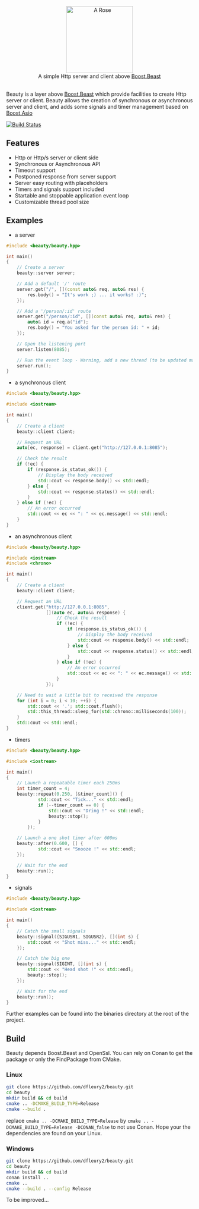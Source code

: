 <div align="center">
  <img alt="A Rose" src="https://github.com/dfleury2/beauty/raw/master/docs/rose.png" height="180" />
  <br>
  A simple Http server and client above <a href="https://github.com/boostorg/beast">Boost.Beast</a>
</div>
<br>

Beauty is a layer above <a href="https://github.com/boostorg/beast">Boost.Beast</a> which provide facilities to create Http server or client. Beauty allows the creation of synchronous or asynchronous server and client, and adds some signals and timer management based on <a href="https://github.com/boostorg/asio">Boost.Asio</a>

[![Build Status](https://travis-ci.org/Brian-Rader-Logikos/beauty.svg?branch=development)](https://travis-ci.org/Brian-Rader-Logikos/beauty)

## Features
- Http or Http/s server or client side
- Synchronous or Asynchronous API
- Timeout support
- Postponed response from server support
- Server easy routing with placeholders
- Timers and signals support included
- Startable and stoppable application event loop
- Customizable thread pool size

## Examples

- a server

```cpp
#include <beauty/beauty.hpp>

int main()
{
    // Create a server
    beauty::server server;

    // Add a default '/' route
    server.get("/", [](const auto& req, auto& res) {
        res.body() = "It's work ;) ... it works! :)";
    });

    // Add a '/person/:id' route
    server.get("/person/:id", [](const auto& req, auto& res) {
        auto& id = req.a("id");
        res.body() = "You asked for the person id: " + id;
    });

    // Open the listening port
    server.listen(8085);

    // Run the event loop - Warning, add a new thread (to be updated may be)
    server.run();
}

```

- a synchronous client

```cpp
#include <beauty/beauty.hpp>

#include <iostream>

int main()
{
    // Create a client
    beauty::client client;

    // Request an URL
    auto[ec, response] = client.get("http://127.0.0.1:8085");

    // Check the result
    if (!ec) {
        if (response.is_status_ok()) {
            // Display the body received
            std::cout << response.body() << std::endl;
        } else {
            std::cout << response.status() << std::endl;
        }   
    } else if (!ec) {
        // An error occurred
        std::cout << ec << ": " << ec.message() << std::endl;
    }
}
```
- an asynchronous client

```cpp
#include <beauty/beauty.hpp>

#include <iostream>
#include <chrono>

int main()
{
    // Create a client
    beauty::client client;

    // Request an URL
    client.get("http://127.0.0.1:8085",
               [](auto ec, auto&& response) {
                   // Check the result
                   if (!ec) {
                       if (response.is_status_ok()) {
                           // Display the body received
                           std::cout << response.body() << std::endl;
                       } else {
                           std::cout << response.status() << std::endl;
                       }
                   } else if (!ec) {
                       // An error occurred
                       std::cout << ec << ": " << ec.message() << std::endl;
                   }
               });

    // Need to wait a little bit to received the response
    for (int i = 0; i < 10; ++i) {
        std::cout << '.'; std::cout.flush();
        std::this_thread::sleep_for(std::chrono::milliseconds(100));
    }
    std::cout << std::endl;
}

```

- timers

```cpp
#include <beauty/beauty.hpp>

#include <iostream>

int main()
{
    // Launch a repeatable timer each 250ms
    int timer_count = 4;
    beauty::repeat(0.250, [&timer_count]() {
            std::cout << "Tick..." << std::endl;
            if (--timer_count == 0) {
                std::cout << "Dring !" << std::endl;
                beauty::stop();
            }
        });

    // Launch a one shot timer after 600ms
    beauty::after(0.600, [] {
            std::cout << "Snooze !" << std::endl;
    });

    // Wait for the end
    beauty::run();
}
```

- signals

```cpp
#include <beauty/beauty.hpp>

#include <iostream>

int main()
{
    // Catch the small signals
    beauty::signal({SIGUSR1, SIGUSR2}, [](int s) {
        std::cout << "Shot miss..." << std::endl;
    });

    // Catch the big one
    beauty::signal(SIGINT, [](int s) {
        std::cout << "Head shot !" << std::endl;
        beauty::stop();
    });

    // Wait for the end
    beauty::run();
}
```

Further examples can be found into the binaries directory at the root of the project.

## Build

Beauty depends Boost.Beast and OpenSsl. You can rely on Conan to get the package or only the FindPackage from CMake.

### Linux

```bash
git clone https://github.com/dfleury2/beauty.git
cd beauty
mkdir build && cd build
cmake .. -DCMAKE_BUILD_TYPE=Release
cmake --build .
```

replace `cmake .. -DCMAKE_BUILD_TYPE=Release` by `cmake .. -DCMAKE_BUILD_TYPE=Release -DCONAN_false`
to not use Conan. Hope your the dependencies are found on your Linux.


### Windows
```bash
git clone https://github.com/dfleury2/beauty.git
cd beauty
mkdir build && cd build
conan install ..
cmake ..
cmake --build . --config Release
```

To be improved...
